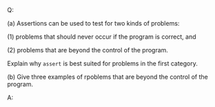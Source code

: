 Q:

(a) Assertions can be used to test for two kinds of problems:

(1) problems that should never occur if the program is correct, and

(2) problems that are beyond the control of the program.

Explain why `assert` is best suited for problems in the first category.

(b) Give three examples of rpoblems that are beyond the control of the program.

A:
